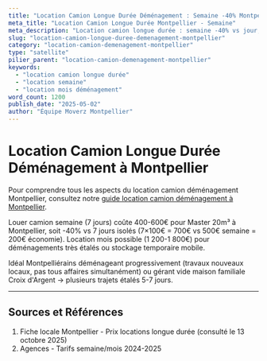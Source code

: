 ```yaml
---
title: "Location Camion Longue Durée Déménagement : Semaine -40% Montpellier"
meta_title: "Location Camion Longue Durée Montpellier - Semaine"
meta_description: "Location camion longue durée : semaine -40% vs jour, mois possible, déménagement étalé économique."
slug: "location-camion-longue-duree-demenagement-montpellier"
category: "location-camion-demenagement-montpellier"
type: "satellite"
pilier_parent: "location-camion-demenagement-montpellier"
keywords:
  - "location camion longue durée"
  - "location semaine"
  - "location mois déménagement"
word_count: 1200
publish_date: "2025-05-02"
author: "Équipe Moverz Montpellier"
---
```


# Location Camion Longue Durée Déménagement à Montpellier


Pour comprendre tous les aspects du location camion déménagement Montpellier, consultez notre [guide location camion déménagement à Montpellier](/blog/location-camion-demenagement-montpellier/location-camion-demenagement-montpellier).


Louer camion semaine (7 jours) coûte 400-600€ pour Master 20m³ à Montpellier, soit -40% vs 7 jours isolés (7×100€ = 700€ vs 500€ semaine = 200€ économie). Location mois possible (1 200-1 800€) pour déménagements très étalés ou stockage temporaire mobile.

Idéal Montpelliérains déménageant progressivement (travaux nouveaux locaux, pas tous affaires simultanément) ou gérant vide maison familiale Croix d'Argent → plusieurs trajets étalés 5-7 jours.

---

## Sources et Références

1. Fiche locale Montpellier - Prix locations longue durée (consulté le 13 octobre 2025)
2. Agences - Tarifs semaine/mois 2024-2025


